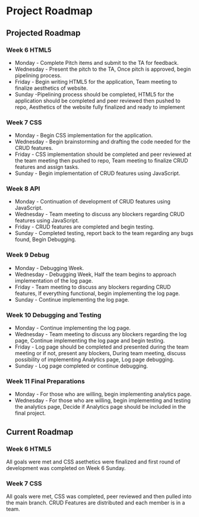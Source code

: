 # Project Roadmap

## Projected Roadmap

### Week 6 HTML5

-   Monday - Complete Pitch items and submit to the TA for feedback.
-   Wednesday - Present the pitch to the TA, Once pitch is approved, begin pipelining process.
-   Friday - Begin writing HTML5 for the application, Team meeting to finalize aesthetics of website.
-   Sunday -Pipelining process should be completed, HTML5 for the application should be completed and peer reviewed then pushed to repo, Aesthetics of the website fully finalized and ready to implement

### Week 7 CSS

-   Monday - Begin CSS implementation for the application.
-   Wednesday - Begin brainstorming and drafting the code needed for the CRUD features.
-   Friday - CSS implementation should be completed and peer reviewed at the team meeting then pushed to repo, Team meeting to finalize CRUD features and assign tasks.
-   Sunday - Begin implementation of CRUD features using JavaScript.

### Week 8 API

-   Monday - Continuation of development of CRUD features using JavaScript.
-   Wednesday - Team meeting to discuss any blockers regarding CRUD features using JavaScript.
-   Friday - CRUD features are completed and begin testing.
-   Sunday - Completed testing, report back to the team regarding any bugs found, Begin Debugging.

### Week 9 Debug

-   Monday - Debugging Week.
-   Wednesday - Debugging Week, Half the team begins to approach implementation of the log page.
-   Friday - Team meeting to discuss any blockers regarding CRUD features, If everything functional, begin implementing the log page.
-   Sunday - Continue implementing the log page.

### Week 10 Debugging and Testing

-   Monday - Continue implementing the log page.
-   Wednesday - Team meeting to discuss any blockers regarding the log page, Continue implementing the log page and begin testing.
-   Friday - Log page should be completed and presented during the team meeting or if not, present any blockers, During team meeting, discuss possibility of implementing Analytics page, Log page debugging.
-   Sunday - Log page completed or continue debugging.

### Week 11 Final Preparations

-   Monday - For those who are willing, begin implementing analytics page.
-   Wednesday - For those who are willing, begin implementing and testing the analytics page, Decide if Analytics page should be included in the final project.

## Current Roadmap

### Week 6 HTML5

All goals were met and CSS asethetics were finalized and first round of development was completed on Week 6 Sunday.

### Week 7 CSS

All goals were met, CSS was completed, peer reviewed and then pulled into the main branch. CRUD Features are distributed and each member is in a team.
